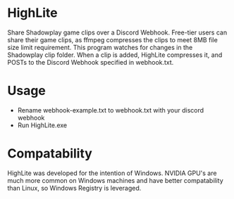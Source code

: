 # HighLite

Share Shadowplay game clips over a Discord Webhook. Free-tier users can share their game clips, as ffmpeg compresses the clips to meet 8MB file size limit requirement. This program watches for changes in the Shadowplay clip folder. When a clip is added, HighLite compresses it, and POSTs to the Discord Webhook specified in webhook.txt. 

# Usage

- Rename webhook-example.txt to webhook.txt with your discord webhook
- Run HighLite.exe

# Compatability 
HighLite was developed for the intention of Windows. NVIDIA GPU's are much more common on Windows machines and have better compatability than Linux, so Windows Registry is leveraged. 
